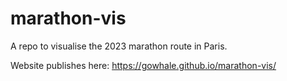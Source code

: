 # marathon-vis
A repo to visualise the 2023 marathon route in Paris. 

Website publishes here: https://gowhale.github.io/marathon-vis/

